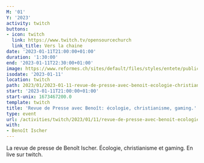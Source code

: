 ```yaml
---
M: '01'
Y: '2023'
activity: twitch
buttons:
- icon: twitch
  link: https://www.twitch.tv/opensourcechurch
  link_title: Vers la chaine
date: '2023-01-11T21:00:00+01:00'
duration: '1:30:00'
end: '2023-01-11T22:30:00+01:00'
image: https://www.reformes.ch/sites/default/files/styles/entete/public/data/images/comm/257/Beno%C3%AEt%20Ischer.jpg
isodate: '2023-01-11'
location: twitch
path: 2023/01/2023-01-11-revue-de-presse-avec-benoit-ecologie-christianisme-gaming.md
start: '2023-01-11T21:00:00+01:00'
start-unix: 1673467200.0
template: twitch
title: 'Revue de Presse avec Benoît: écologie, christianisme, gaming.'
type: event
url: /activities/twitch/2023/01/11/revue-de-presse-avec-benoit-ecologie-christianisme-gaming
with:
- Benoît Ischer
---
```

La revue de presse de Benoît Ischer. Écologie, christianisme et gaming. En live sur twitch.